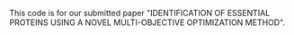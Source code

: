 This code is for our submitted paper "IDENTIFICATION OF ESSENTIAL PROTEINS USING A NOVEL MULTI-OBJECTIVE OPTIMIZATION METHOD".
